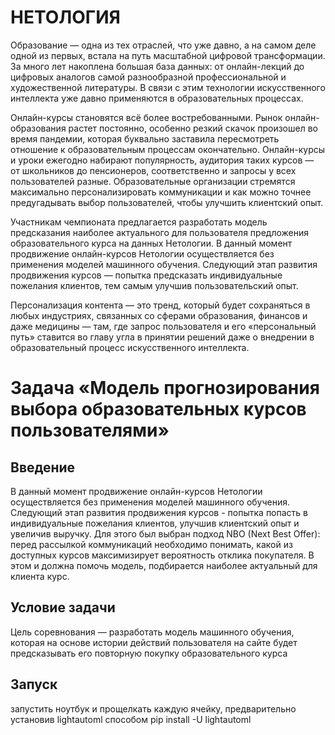# НЕТОЛОГИЯ
Образование — одна из тех отраслей, что уже давно, а на самом деле одной из первых, встала на путь масштабной цифровой трансформации. За много лет накоплена большая база данных: от онлайн-лекций до цифровых аналогов самой разнообразной профессиональной и художественной литературы. В связи с этим технологии искусственного интеллекта уже давно применяются в образовательных процессах.

Онлайн-курсы становятся всё более востребованными. Рынок онлайн-образования растет постоянно, особенно резкий скачок произошел во время пандемии, которая буквально заставила пересмотреть отношение к образовательным процессам окончательно. Онлайн-курсы и уроки ежегодно набирают популярность, аудитория таких курсов — от школьников до пенсионеров, соответственно и запросы у всех пользователей разные. Образовательные организации стремятся максимально персонализировать коммуникации и как можно точнее предугадывать выбор пользователей, чтобы улучшить клиентский опыт.

Участникам чемпионата предлагается разработать модель предсказания наиболее актуального для пользователя предложения образовательного курса на данных Нетологии. В данный момент продвижение онлайн-курсов Нетологии осуществляется без применения моделей машинного обучения. Следующий этап развития продвижения курсов — попытка предсказать индивидуальные пожелания клиентов, тем самым улучшив пользовательский опыт.

Персонализация контента — это тренд, который будет сохраняться в любых индустриях, связанных со сферами образования, финансов и даже медицины — там, где запрос пользователя и его «персональный путь» ставится во главу угла в принятии решений даже о внедрении в образовательный процесс искусственного интеллекта.

# Задача «Модель прогнозирования выбора образовательных курсов пользователями»

## Введение
В данный момент продвижение онлайн-курсов Нетологии
осуществляется без применения моделей машинного обучения. Следующий
этап развития продвижения курсов - попытка попасть в индивидуальные
пожелания клиентов, улучшив клиентский опыт и увеличив выручку. Для
этого был выбран подход NBO (Next Best Offer): перед рассылкой
коммуникаций необходимо понимать, какой из доступных курсов
максимизирует вероятность отклика покупателя. В этом и должна помочь
модель, подбирается наиболее актуальный для клиента курс.

## Условие задачи
Цель соревнования — разработать модель машинного обучения,
которая на основе истории действий пользователя на сайте будет
предсказывать его повторную покупку образовательного курса

## Запуск
запустить ноутбук и прощелкать каждую ячейку, предварительно установив lightautoml способом pip install -U lightautoml
